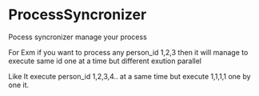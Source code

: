 # ProcessSyncronizer

Pocess syncronizer manage your process 

For Exm if you want to process any person_id 1,2,3 then it will manage to execute same id one at a time but different exution parallel

Like It execute person_id 1,2,3,4.. at a same time but execute 1,1,1,1 one by one it.
